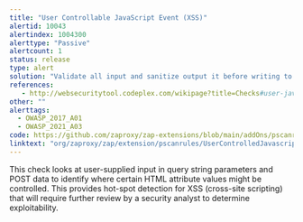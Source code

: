 ```yaml
---
title: "User Controllable JavaScript Event (XSS)"
alertid: 10043
alertindex: 1004300
alerttype: "Passive"
alertcount: 1
status: release
type: alert
solution: "Validate all input and sanitize output it before writing to any Javascript on* events."
references:
   - http://websecuritytool.codeplex.com/wikipage?title=Checks#user-javascript-event
other: ""
alerttags: 
  - OWASP_2017_A01
  - OWASP_2021_A03
code: https://github.com/zaproxy/zap-extensions/blob/main/addOns/pscanrules/src/main/java/org/zaproxy/zap/extension/pscanrules/UserControlledJavascriptEventScanRule.java
linktext: "org/zaproxy/zap/extension/pscanrules/UserControlledJavascriptEventScanRule.java"
---
```

This check looks at user-supplied input in query string parameters and POST data to identify where certain HTML attribute values might be controlled. This provides hot-spot detection for XSS (cross-site scripting) that will require further review by a security analyst to determine exploitability.            

